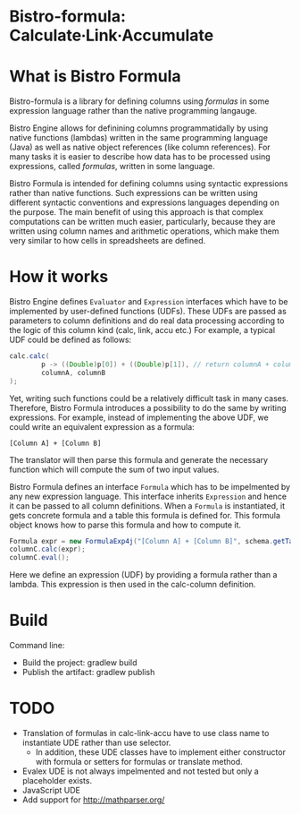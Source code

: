 # Bistro-formula: Calculate∙Link∙Accumulate

# What is Bistro Formula

Bistro-formula is a library for defining columns using *formulas* in some expression language rather than the native programming langauge. 

Bistro Engine allows for definining columns programmatidally by using native functions (lambdas) written in the same programming language (Java) as well as native object references (like column references). For many tasks it is easier to describe how data has to be processed using expressions, called *formulas*, written in some language. 

Bistro Formula is intended for defining columns using syntactic expressions rather than native functions. Such expressions can be written using different syntactic conventions and expressions languages depending on the purpose. The main benefit of using this approach is that complex computations can be written much easier, particularly, because they are written using column names and arithmetic operations, which make them very similar to how cells in spreadsheets are defined. 

# How it works

Bistro Engine defines `Evaluator` and `Expression` interfaces which have to be implemented by user-defined functions (UDFs). These UDFs are passed as parameters to column definitions and do real data processing according to the logic of this column kind (calc, link, accu etc.) For example, a typical UDF could be defined as follows:
```java
calc.calc(
        p -> ((Double)p[0]) + ((Double)p[1]), // return columnA + columnB;
        columnA, columnB
);
```

Yet, writing such functions could be a relatively difficult task in many cases. Therefore, Bistro Formula introduces a possibility to do the same by writing expressions. For example, instead of implementing the above UDF, we could write an equivalent expression as a formula:
```
[Column A] + [Column B]
```
The translator will then parse this formula and generate the necessary function which will compute the sum of two input values.

Bistro Formula defines an interface `Formula` which has to be impelmented by any new expression language. This interface inherits `Expression` and hence it can be passed to all column definitions. When a `Formula` is instantiated, it gets concrete formula and a table this formula is defined for. This formula object knows how to parse this formula and how to compute it.
```java
Formula expr = new FormulaExp4j("[Column A] + [Column B]", schema.getTable("My Table"));
columnC.calc(expr);
columnC.eval();
```
Here we define an expression (UDF) by providing a formula rather than a lambda. This expression is then used in the calc-column definition. 

# Build

Command line: 
* Build the project: gradlew build
* Publish the artifact: gradlew publish

# TODO

* Translation of formulas in calc-link-accu have to use class name to instantiate UDE rather than use selector.
  * In addition, these UDE classes have to implement either constructor with formula or setters for formulas or translate method.
* Evalex UDE is not always impelmented and not tested but only a placeholder exists.
* JavaScript UDE
* Add support for http://mathparser.org/
